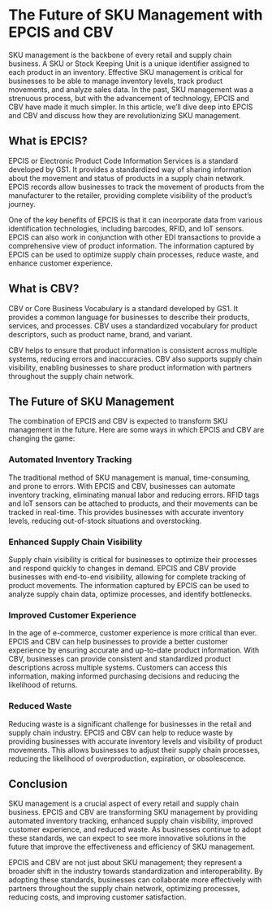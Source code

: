# The Future of SKU Management with EPCIS and CBV

SKU management is the backbone of every retail and supply chain business. A SKU or Stock Keeping Unit is a unique identifier assigned to each product in an inventory. Effective SKU management is critical for businesses to be able to manage inventory levels, track product movements, and analyze sales data. In the past, SKU management was a strenuous process, but with the advancement of technology, EPCIS and CBV have made it much simpler. In this article, we’ll dive deep into EPCIS and CBV and discuss how they are revolutionizing SKU management.

## What is EPCIS?

EPCIS or Electronic Product Code Information Services is a standard developed by GS1. It provides a standardized way of sharing information about the movement and status of products in a supply chain network. EPCIS records allow businesses to track the movement of products from the manufacturer to the retailer, providing complete visibility of the product’s journey.

One of the key benefits of EPCIS is that it can incorporate data from various identification technologies, including barcodes, RFID, and IoT sensors. EPCIS can also work in conjunction with other EDI transactions to provide a comprehensive view of product information. The information captured by EPCIS can be used to optimize supply chain processes, reduce waste, and enhance customer experience.

## What is CBV?

CBV or Core Business Vocabulary is a standard developed by GS1. It provides a common language for businesses to describe their products, services, and processes. CBV uses a standardized vocabulary for product descriptors, such as product name, brand, and variant.

CBV helps to ensure that product information is consistent across multiple systems, reducing errors and inaccuracies. CBV also supports supply chain visibility, enabling businesses to share product information with partners throughout the supply chain network.

## The Future of SKU Management

The combination of EPCIS and CBV is expected to transform SKU management in the future. Here are some ways in which EPCIS and CBV are changing the game:

### Automated Inventory Tracking

The traditional method of SKU management is manual, time-consuming, and prone to errors. With EPCIS and CBV, businesses can automate inventory tracking, eliminating manual labor and reducing errors. RFID tags and IoT sensors can be attached to products, and their movements can be tracked in real-time. This provides businesses with accurate inventory levels, reducing out-of-stock situations and overstocking.

### Enhanced Supply Chain Visibility

Supply chain visibility is critical for businesses to optimize their processes and respond quickly to changes in demand. EPCIS and CBV provide businesses with end-to-end visibility, allowing for complete tracking of product movements. The information captured by EPCIS can be used to analyze supply chain data, optimize processes, and identify bottlenecks.

### Improved Customer Experience

In the age of e-commerce, customer experience is more critical than ever. EPCIS and CBV can help businesses to provide a better customer experience by ensuring accurate and up-to-date product information. With CBV, businesses can provide consistent and standardized product descriptions across multiple systems. Customers can access this information, making informed purchasing decisions and reducing the likelihood of returns.

### Reduced Waste

Reducing waste is a significant challenge for businesses in the retail and supply chain industry. EPCIS and CBV can help to reduce waste by providing businesses with accurate inventory levels and visibility of product movements. This allows businesses to adjust their supply chain processes, reducing the likelihood of overproduction, expiration, or obsolescence.

## Conclusion

SKU management is a crucial aspect of every retail and supply chain business. EPCIS and CBV are transforming SKU management by providing automated inventory tracking, enhanced supply chain visibility, improved customer experience, and reduced waste. As businesses continue to adopt these standards, we can expect to see more innovative solutions in the future that improve the effectiveness and efficiency of SKU management.

EPCIS and CBV are not just about SKU management; they represent a broader shift in the industry towards standardization and interoperability. By adopting these standards, businesses can collaborate more effectively with partners throughout the supply chain network, optimizing processes, reducing costs, and improving customer satisfaction.
